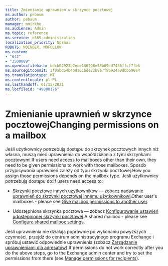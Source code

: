 ```yaml
---
title: Zmienianie uprawnień w skrzynce pocztowej
ms.author: pebaum
author: pebaum
manager: mnirkhe
ms.audience: Admin
ms.topic: reference
ms.service: o365-administration
localization_priority: Normal
ROBOTS: NOINDEX, NOFOLLOW
ms.custom:
- "642"
- "3500009"
ms.openlocfilehash: bdcb04923b2ece136208e38b69ed7486ffcf7fb6
ms.sourcegitcommit: 3f0abd54b4bd161bde22b9a7f86924a9dbb59684
ms.translationtype: MT
ms.contentlocale: pl-PL
ms.lasthandoff: 01/15/2021
ms.locfileid: "49880176"
---
```

# <a name="changing-permissions-on-a-mailbox"></a><span data-ttu-id="ab1da-102">Zmienianie uprawnień w skrzynce pocztowej</span><span class="sxs-lookup"><span data-stu-id="ab1da-102">Changing permissions on a mailbox</span></span>

<span data-ttu-id="ab1da-103">Jeśli użytkownicy potrzebują dostępu do skrzynek pocztowych innych niż własna, muszą mieć uprawnienia do współdziałania z tymi skrzynkami pocztowymi.</span><span class="sxs-lookup"><span data-stu-id="ab1da-103">If users need access to mailboxes other than their own, they need to be given permissions to work with those mailboxes.</span></span> <span data-ttu-id="ab1da-104">Sposób przypisywania uprawnień zależy od typu skrzynki pocztowej.</span><span class="sxs-lookup"><span data-stu-id="ab1da-104">How you assign those permissions depends on the mailbox type.</span></span> <span data-ttu-id="ab1da-105">Jeśli użytkownicy potrzebują dostępu do:</span><span class="sxs-lookup"><span data-stu-id="ab1da-105">If users need access to:</span></span>
  
- <span data-ttu-id="ab1da-106">Skrzynki pocztowe innych użytkowników — zobacz [nadawanie uprawnień do skrzynki pocztowej innemu użytkownikowi](https://docs.microsoft.com/microsoft-365/admin/add-users/give-mailbox-permissions-to-another-user).</span><span class="sxs-lookup"><span data-stu-id="ab1da-106">Other user's mailboxes - please see [Give mailbox permissions to another user](https://docs.microsoft.com/microsoft-365/admin/add-users/give-mailbox-permissions-to-another-user).</span></span>
    
- <span data-ttu-id="ab1da-107">Udostępniona skrzynka pocztowa — zobacz [Konfigurowanie ustawień udostępnionej skrzynki pocztowej](https://docs.microsoft.com/microsoft-365/admin/email/configure-a-shared-mailbox#add-or-remove-members).</span><span class="sxs-lookup"><span data-stu-id="ab1da-107">A shared mailbox - please see [Configure shared mailbox settings](https://docs.microsoft.com/microsoft-365/admin/email/configure-a-shared-mailbox#add-or-remove-members).</span></span>
    
<span data-ttu-id="ab1da-108">Jeśli uprawnienia nie działają poprawnie po wykonaniu powyższych czynności, przejdź do centrum administracyjnego programu Exchange i spróbuj ustawić odpowiednie uprawnienia (zobacz [Zarządzanie uprawnieniami dla adresatów](https://technet.microsoft.com/library/jj919240%28v=exchg.150%29.aspx)).</span><span class="sxs-lookup"><span data-stu-id="ab1da-108">If permissions do not work correctly after you do the above steps, go to the Exchange admin center and try to set the permissions from there (see [Manage permissions for recipients](https://technet.microsoft.com/library/jj919240%28v=exchg.150%29.aspx)).</span></span>
  
